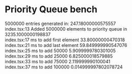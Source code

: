 # Priority Queue bench

5000000 entries generated in: 247.18000000575557  
index.tsx:13 Added 5000000 elements to priority queue in 3235.1000000198837  
index.tsx:17 ms to add first element 33.80000000470318  
index.tsx:21 ms to add last element 59.849999990547076  
index.tsx:25 ms to add 50000 5.9099999780301005  
index.tsx:29 ms to add 25000 6.825000018579885  
index.tsx:33 ms to add 75000 2.119999990100041  
index.tsx:37 ms to add 100000 0.014999997802078724
